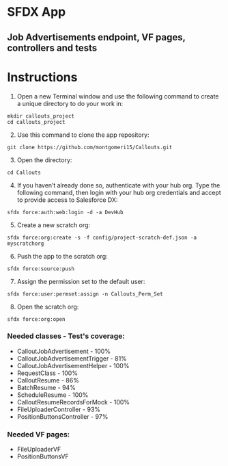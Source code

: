 # SFDX  App
## Job Advertisements endpoint, VF pages, controllers and tests
# Instructions
1. Open a new Terminal window and use the following command to create a unique directory to do your work in:
```
mkdir callouts_project
cd callouts_project
```

2. Use this command to clone the app repository:
```
git clone https://github.com/montgomeri15/Callouts.git
```

3. Open the directory:
```
cd Callouts
```

4. If you haven’t already done so, authenticate with your hub org. Type the following command, then login with your hub org credentials and accept to provide access to Salesforce DX:
```
sfdx force:auth:web:login -d -a DevHub
```

5. Create a new scratch org:
```
sfdx force:org:create -s -f config/project-scratch-def.json -a  myscratchorg
```

6. Push the app to the scratch org:
```
sfdx force:source:push
```

7. Assign the permission set to the default user:
```
sfdx force:user:permset:assign -n Callouts_Perm_Set
```

8. Open the scratch org:
```
sfdx force:org:open
```


### Needed classes - Test's coverage:
* CalloutJobAdvertisement - 100%
* CalloutJobAdvertisementTrigger - 81%
* CalloutJobAdvertisementHelper - 100%
* RequestClass - 100%
* CalloutResume - 86%
* BatchResume - 94%
* ScheduleResume - 100%
* CalloutResumeRecordsForMock - 100%
* FileUploaderController - 93%
* PositionButtonsController - 97%

### Needed VF pages:
* FileUploaderVF
* PositionButtonsVF